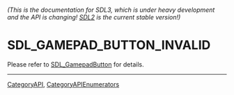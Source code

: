 ###### (This is the documentation for SDL3, which is under heavy development and the API is changing! [SDL2](https://wiki.libsdl.org/SDL2/) is the current stable version!)
# SDL_GAMEPAD_BUTTON_INVALID

Please refer to [SDL_GamepadButton](SDL_GamepadButton) for details.

----
[CategoryAPI](CategoryAPI), [CategoryAPIEnumerators](CategoryAPIEnumerators)


